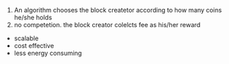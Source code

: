 1. An algorithm chooses the block createtor according to how many coins he/she holds
2. no competetion. the block creator colelcts fee as his/her reward


- scalable
- cost effective
- less energy consuming